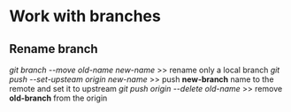 # Work with branches

## Rename branch

_git branch --move old-name new-name_ >> rename only a local branch
_git push --set-upsteam origin new-name_ >> push __new-branch__ name to the remote and set it to upstream
_git push origin --delete old-name_ >> remove __old-branch__ from the origin

